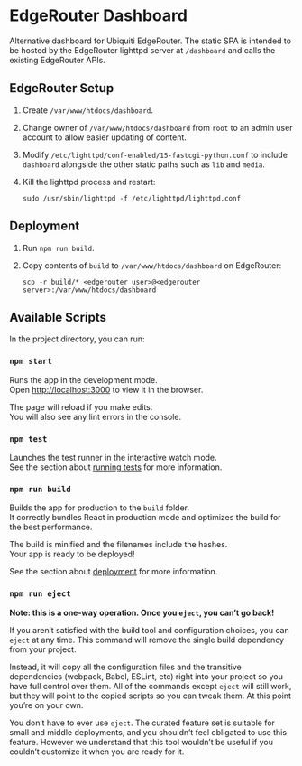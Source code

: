 

# EdgeRouter Dashboard

Alternative dashboard for Ubiquiti EdgeRouter. The static SPA is intended to be hosted by the EdgeRouter lighttpd server at `/dashboard` and calls the existing EdgeRouter APIs.

## EdgeRouter Setup

1. Create `/var/www/htdocs/dashboard`.
2. Change owner of `/var/www/htdocs/dashboard` from `root` to an admin user account to allow easier updating of content.
3. Modify `/etc/lighttpd/conf-enabled/15-fastcgi-python.conf` to include `dashboard` alongside the other static paths such as `lib` and `media`.
4. Kill the lighttpd process and restart:

    `sudo /usr/sbin/lighttpd -f /etc/lighttpd/lighttpd.conf`

## Deployment

1. Run `npm run build`.
2. Copy contents of `build` to `/var/www/htdocs/dashboard` on EdgeRouter:

    `scp -r build/* <edgerouter user>@<edgerouter server>:/var/www/htdocs/dashboard`

## Available Scripts

In the project directory, you can run:

### `npm start`

Runs the app in the development mode.\
Open [http://localhost:3000](http://localhost:3000) to view it in the browser.

The page will reload if you make edits.\
You will also see any lint errors in the console.

### `npm test`

Launches the test runner in the interactive watch mode.\
See the section about [running tests](https://facebook.github.io/create-react-app/docs/running-tests) for more information.

### `npm run build`

Builds the app for production to the `build` folder.\
It correctly bundles React in production mode and optimizes the build for the best performance.

The build is minified and the filenames include the hashes.\
Your app is ready to be deployed!

See the section about [deployment](https://facebook.github.io/create-react-app/docs/deployment) for more information.

### `npm run eject`

**Note: this is a one-way operation. Once you `eject`, you can’t go back!**

If you aren’t satisfied with the build tool and configuration choices, you can `eject` at any time. This command will remove the single build dependency from your project.

Instead, it will copy all the configuration files and the transitive dependencies (webpack, Babel, ESLint, etc) right into your project so you have full control over them. All of the commands except `eject` will still work, but they will point to the copied scripts so you can tweak them. At this point you’re on your own.

You don’t have to ever use `eject`. The curated feature set is suitable for small and middle deployments, and you shouldn’t feel obligated to use this feature. However we understand that this tool wouldn’t be useful if you couldn’t customize it when you are ready for it.
